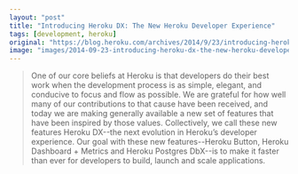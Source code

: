 ```yaml
---
layout: "post"
title: "Introducing Heroku DX: The New Heroku Developer Experience"
tags: [development, heroku]
original: "https://blog.heroku.com/archives/2014/9/23/introducing-heroku-dx"
image: "images/2014-09-23-introducing-heroku-dx-the-new-heroku-developer-experience/1411448750-heroku-dx.png"
---
```


<blockquote>One of our core beliefs at Heroku is that developers do their best work when the development process is as simple, elegant, and conducive to focus and flow as possible. We are grateful for how well many of our contributions to that cause have been received, and today we are making generally available a new set of features that have been inspired by those values. Collectively, we call these new features Heroku DX--the next evolution in Heroku’s developer experience. Our goal with these new features--Heroku Button, Heroku Dashboard + Metrics and Heroku Postgres DbX--is to make it faster than ever for developers to build, launch and scale applications.</blockquote>

